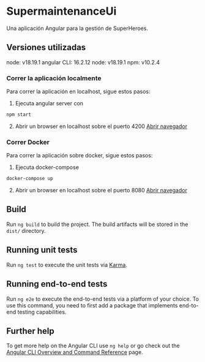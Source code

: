# SupermaintenanceUi

Una aplicación Angular para la gestión de SuperHeroes.

## Versiones utilizadas
node: v18.19.1
angular CLI: 16.2.12
node: v18.19.1
npm: v10.2.4

### Correr la aplicación localmente
Para correr la aplicación en localhost, sigue estos pasos:
1. Ejecuta angular server con
```bash
npm start
```
2. Abrir un browser en localhost sobre el puerto 4200
[Abrir navegador](http://localhost:4200/)


### Correr Docker
Para correr la aplicación sobre docker, sigue estos pasos:
1. Ejecuta docker-compose
```bash
docker-compose up
```
2. Abrir un browser en localhost sobre el puerto 8080
[Abrir navegador](http://localhost:8080/)


## Build

Run `ng build` to build the project. The build artifacts will be stored in the `dist/` directory.

## Running unit tests

Run `ng test` to execute the unit tests via [Karma](https://karma-runner.github.io).

## Running end-to-end tests

Run `ng e2e` to execute the end-to-end tests via a platform of your choice. To use this command, you need to first add a package that implements end-to-end testing capabilities.

## Further help

To get more help on the Angular CLI use `ng help` or go check out the [Angular CLI Overview and Command Reference](https://angular.io/cli) page.

